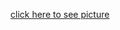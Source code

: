 [click here to see picture](https://github.com/BhavyaKolluri/assignment2--Kolluri/blob/main/sketch.jpg)